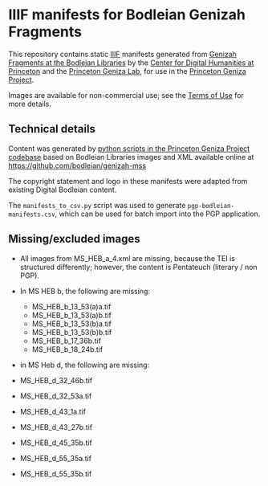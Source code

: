 # IIIF manifests for Bodleian Genizah Fragments 

This repository contains static [IIIF](http://iiif.io) manifests 
generated from [Genizah Fragments at the Bodleian Libraries](http://genizah.bodleian.ox.ac.uk/)
by the [Center for Digital Humanities at Princeton](http://cdh.princeton.edu) and the [Princeton Geniza Lab](https://genizalab.princeton.edu/), for use in the [Princeton Geniza Project](https://geniza.princeton.edu/).

Images are available for non-commercial use; see the [Terms of Use](https://genizah.bodleian.ox.ac.uk/terms) for more details.

## Technical details

Content was generated by [python scripts in the Princeton Geniza Project codebase](https://github.com/Princeton-CDH/geniza/tree/main/scripts#iiif) based on Bodleian Libraries images and XML available online at https://github.com/bodleian/genizah-mss

The copyright statement and logo in these manifests were adapted from existing Digital Bodleian content.

The `manifests_to_csv.py` script was used to generate `pgp-bodleian-manifests.csv`, which can be used for batch import into the PGP application.

## Missing/excluded images

- All images from MS_HEB_a_4.xml are missing, because the TEI is structured differently; however, the content is Pentateuch (literary / non PGP).
- In MS HEB b, the following are missing: 

  - MS_HEB_b_13_53(a)a.tif
  - MS_HEB_b_13_53(a)b.tif
  - MS_HEB_b_13_53(b)a.tif
  - MS_HEB_b_13_53(b)b.tif
  - MS_HEB_b_17_36b.tif
  - MS_HEB_b_18_24b.tif
  
 - in MS Heb d, the following are missing:
   
  - MS_HEB_d_32_46b.tif
  - MS_HEB_d_32_53a.tif
  - MS_HEB_d_43_1a.tif
  - MS_HEB_d_43_27b.tif
  - MS_HEB_d_45_35b.tif
  - MS_HEB_d_55_35a.tif
  - MS_HEB_d_55_35b.tif





